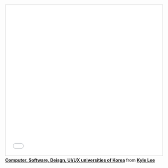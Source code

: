 <iframe src="//www.slideshare.net/slideshow/embed_code/key/1Yh5awN38MdPUR" width="595" height="485" frameborder="0" marginwidth="0" marginheight="0" scrolling="no" style="border:1px solid #CCC; border-width:1px; margin-bottom:5px; max-width: 100%;" allowfullscreen> </iframe> <div style="margin-bottom:5px"> <strong> <a href="//www.slideshare.net/KyleLee70/computer-software-deisgn-uiux-universities-of-korea" title="Computer, Software, Deisgn, UI/UX universities of Korea" target="_blank">Computer, Software, Deisgn, UI/UX universities of Korea</a> </strong> from <strong><a target="_blank" href="//www.slideshare.net/KyleLee70">Kyle Lee</a></strong> </div>
